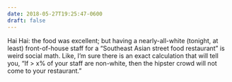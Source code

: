 ```yaml
---
date: 2018-05-27T19:25:47-0600
draft: false
---
```


Hai Hai: the food was excellent; but having a nearly-all-white (tonight, at least) front-of-house staff for a “Southeast Asian street food restaurant” is weird social math. Like, I’m sure there is an exact calculation that will tell you, “If > x% of your staff are non-white, then the hipster crowd will not come to your restaurant.”

